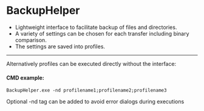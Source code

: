 # BackupHelper

- Lightweight interface to facilitate backup of files and directories.
- A variety of settings can be chosen for each transfer including binary comparison.
- The settings are saved into profiles.
------------
Alternatively profiles can be executed directly without the interface:
#### CMD example:
```batch
BackupHelper.exe -nd profilename1;profilename2;profilename3
```
Optional -nd tag can be added to avoid error dialogs during executions
